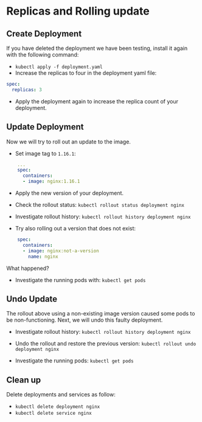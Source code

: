 # Replicas and Rolling update

## Create Deployment

If you have deleted the deployment we have been testing, install it again with the following command:

- `kubectl apply -f deployment.yaml`
- Increase the replicas to four in the deployment yaml file:

```yaml
spec:
  replicas: 3
```

- Apply the deployment again to increase the replica count of your deployment.

## Update Deployment

Now we will try to roll out an update to the image.

- Set image tag to `1.16.1`:

```yaml
    ...
    spec:
      containers:
      - image: nginx:1.16.1
```

- Apply the new version of your deployment.

- Check the rollout status: `kubectl rollout status deployment nginx`

- Investigate rollout history: `kubectl rollout history deployment nginx`

- Try also rolling out a version that does not exist:

```yaml
    spec:
      containers:
      - image: nginx:not-a-version
        name: nginx
```

What happened?

- Investigate the running pods with: `kubectl get pods`

## Undo Update

The rollout above using a non-existing image version caused some pods to be
non-functioning. Next, we will undo this faulty deployment.

- Investigate rollout history: `kubectl rollout history deployment nginx`

- Undo the rollout and restore the previous version: `kubectl rollout undo deployment nginx`

- Investigate the running pods: `kubectl get pods`

## Clean up

Delete deployments and services as follow:

- `kubectl delete deployment nginx`
- `kubectl delete service nginx`
